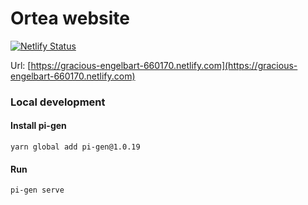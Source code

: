 # Ortea website

[![Netlify Status](https://api.netlify.com/api/v1/badges/edb7ac75-5130-43b9-bdbb-dd4a949334a8/deploy-status)](https://app.netlify.com/sites/gracious-engelbart-660170/deploys)

Url: [https://gracious-engelbart-660170.netlify.com](https://gracious-engelbart-660170.netlify.com)

### Local development

#### Install pi-gen
```shell
yarn global add pi-gen@1.0.19
```
#### Run
```shell
pi-gen serve
```